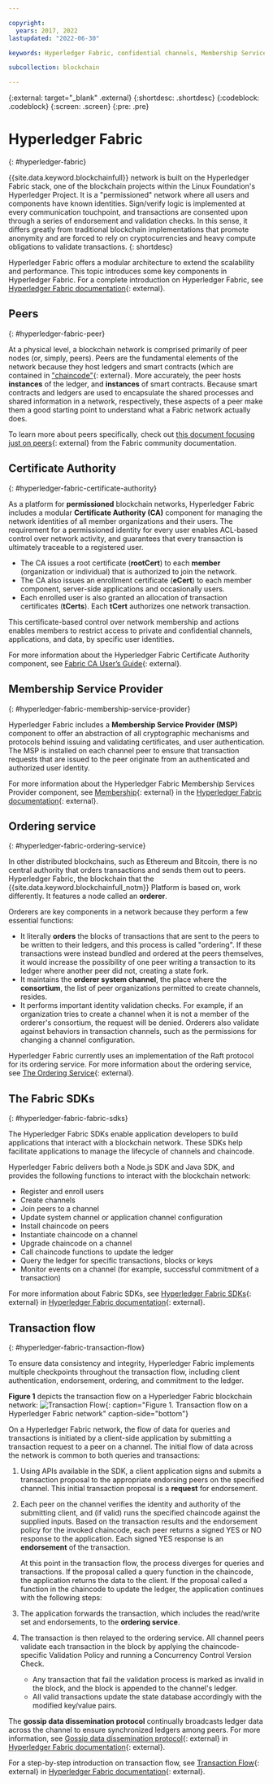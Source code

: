 ```yaml
---

copyright:
  years: 2017, 2022
lastupdated: "2022-06-30"

keywords: Hyperledger Fabric, confidential channels, Membership Service Provider, Linux Foundation, SDKs, modular architecture, permissioned network

subcollection: blockchain

---
```


{:external: target="_blank" .external}
{:shortdesc: .shortdesc}
{:codeblock: .codeblock}
{:screen: .screen}
{:pre: .pre}


# Hyperledger Fabric
{: #hyperledger-fabric}

{{site.data.keyword.blockchainfull}} network is built on the Hyperledger Fabric stack, one of the blockchain projects within the Linux Foundation's Hyperledger Project. It is a "permissioned" network where all users and components have known identities. Sign/verify logic is implemented at every communication touchpoint, and transactions are consented upon through a series of endorsement and validation checks. In this sense, it differs greatly from traditional blockchain implementations that promote anonymity and are forced to rely on cryptocurrencies and heavy compute obligations to validate transactions.
{: shortdesc}

Hyperledger Fabric offers a modular architecture to extend the scalability and performance. This topic introduces some key components in Hyperledger Fabric. For a complete introduction on Hyperledger Fabric, see [Hyperledger Fabric documentation](https://hyperledger-fabric.readthedocs.io/en/release-1.4/){: external}.

## Peers
{: #hyperledger-fabric-peer}

At a physical level, a blockchain network is comprised primarily of peer nodes (or, simply, peers). Peers are the fundamental elements of the network because they host ledgers and smart contracts (which are contained in ["chaincode"](https://hyperledger-fabric.readthedocs.io/en/release-1.4/developapps/chaincodenamespace.html){: external}. More accurately, the peer hosts **instances** of the ledger, and **instances** of smart contracts. Because smart contracts and ledgers are used to encapsulate the shared processes and shared information in a network, respectively, these aspects of a peer make them a good starting point to understand what a Fabric network actually does.

To learn more about peers specifically, check out [this document focusing just on peers](https://hyperledger-fabric.readthedocs.io/en/release-1.4/peers/peers.html){: external} from the Fabric community documentation.

## Certificate Authority
{: #hyperledger-fabric-certificate-authority}

As a platform for **permissioned** blockchain networks, Hyperledger Fabric includes a modular **Certificate Authority (CA)** component for managing the network identities of all member organizations and their users. The requirement for a permissioned identity for every user enables ACL-based control over network activity, and guarantees that every transaction is ultimately traceable to a registered user.
* The CA issues a root certificate (**rootCert**) to each **member** (organization or individual) that is authorized to join the network.
* The CA also issues an enrollment certificate (**eCert**) to each member component, server-side applications and occasionally users.
* Each enrolled user is also granted an allocation of transaction certificates (**tCerts**). Each **tCert** authorizes one network transaction.

This certificate-based control over network membership and actions enables members to restrict access to private and confidential channels, applications, and data, by specific user identities.

For more information about the Hyperledger Fabric Certificate Authority component, see [Fabric CA User’s Guide](https://hyperledger-fabric-ca.readthedocs.io/en/release-1.4/){: external}.

## Membership Service Provider
{: #hyperledger-fabric-membership-service-provider}

Hyperledger Fabric includes a **Membership Service Provider (MSP)** component to offer an abstraction of all cryptographic mechanisms and protocols behind issuing and validating certificates, and user authentication. The MSP is installed on each channel peer to ensure that transaction requests that are issued to the peer originate from an authenticated and authorized user identity.

For more information about the Hyperledger Fabric Membership Services Provider component, see [Membership](https://hyperledger-fabric.readthedocs.io/en/release-1.4/membership/membership.html){: external} in the [Hyperledger Fabric documentation](https://hyperledger-fabric.readthedocs.io/en/release-1.4/){: external}.

## Ordering service
{: #hyperledger-fabric-ordering-service}

In other distributed blockchains, such as Ethereum and Bitcoin, there is no central authority that orders transactions and sends them out to peers. Hyperledger Fabric, the blockchain that the {{site.data.keyword.blockchainfull_notm}} Platform is based on, work differently. It features a node called an **orderer**.

Orderers are key components in a network because they perform a few essential functions:

- It literally **orders** the blocks of transactions that are sent to the peers to be written to their ledgers, and this process is called "ordering". If these transactions were instead bundled and ordered at the peers themselves, it would increase the possibility of one peer writing a transaction to its ledger where another peer did not, creating a state fork.
- It maintains the **orderer system channel**, the place where the **consortium**, the list of peer organizations permitted to create channels, resides.
- It performs important identity validation checks. For example, if an organization tries to create a channel when it is not a member of the orderer's consortium, the request will be denied. Orderers also validate against behaviors in transaction channels, such as the permissions for changing a channel configuration.

Hyperledger Fabric currently uses an implementation of the Raft protocol for its ordering service. For more information about the ordering service, see [The Ordering Service](https://hyperledger-fabric.readthedocs.io/en/release-1.4/orderer/ordering_service.html){: external}.

## The Fabric SDKs
{: #hyperledger-fabric-fabric-sdks}

The Hyperledger Fabric SDKs enable application developers to build applications that interact with a blockchain network. These SDKs help facilitate applications to manage the lifecycle of channels and chaincode.

Hyperledger Fabric delivers both a Node.js SDK and Java SDK, and provides the following functions to interact with the blockchain network:

* Register and enroll users
* Create channels
* Join peers to a channel
* Update system channel or application channel configuration
* Install chaincode on peers
* Instantiate chaincode on a channel
* Upgrade chaincode on a channel
* Call chaincode functions to update the ledger
* Query the ledger for specific transactions, blocks or keys
* Monitor events on a channel (for example, successful commitment of a transaction)

For more information about Fabric SDKs, see [Hyperledger Fabric SDKs](https://hyperledger-fabric.readthedocs.io/en/release-1.4/fabric-sdks.html){: external} in [Hyperledger Fabric documentation](https://hyperledger-fabric.readthedocs.io/en/release-1.4/){: external}.

## Transaction flow
{: #hyperledger-fabric-transaction-flow}

To ensure data consistency and integrity, Hyperledger Fabric implements multiple checkpoints throughout the transaction flow, including client authentication, endorsement, ordering, and commitment to the ledger.

**Figure 1** depicts the transaction flow on a Hyperledger Fabric blockchain network:
![Transaction Flow](../images/v10_txflow.svg "Transaction flow on a Hyperledger Fabric network"){: caption="Figure 1. Transaction flow on a Hyperledger Fabric network" caption-side="bottom"}

On a Hyperledger Fabric network, the flow of data for queries and transactions is initiated by a client-side application by submitting a transaction request to a peer on a channel. The initial flow of data across the network is common to both queries and transactions:

1. Using APIs available in the SDK, a client application signs and submits a transaction proposal to the appropriate endorsing peers on the specified channel. This initial transaction proposal is a **request** for endorsement.
2. Each peer on the channel verifies the identity and authority of the submitting client, and (if valid) runs the specified chaincode against the supplied inputs. Based on the transaction results and the endorsement policy for the invoked chaincode, each peer returns a signed YES or NO response to the application. Each signed YES response is an **endorsement** of the transaction.

    At this point in the transaction flow, the process diverges for queries and transactions. If the proposal called a query function in the chaincode, the application returns the data to the client. If the proposal called a function in the chaincode to update the ledger, the application continues with the following steps:
3. The application forwards the transaction, which includes the read/write set and endorsements, to the **ordering service**.
4. The transaction is then relayed to the ordering service. All channel peers validate each transaction in the block by applying the chaincode-specific Validation Policy and running a Concurrency Control Version Check.
    * Any transaction that fail the validation process is marked as invalid in the block, and the block is appended to the channel's ledger.
    * All valid transactions update the state database accordingly with the modified key/value pairs.

The **gossip data dissemination protocol** continually broadcasts ledger data across the channel to ensure synchronized ledgers among peers. For more information, see [Gossip data dissemination protocol](https://hyperledger-fabric.readthedocs.io/en/release-1.4/gossip.html){: external} in
[Hyperledger Fabric documentation](https://hyperledger-fabric.readthedocs.io/en/release-1.4/){: external}.

For a step-by-step introduction on transaction flow, see [Transaction Flow](https://hyperledger-fabric.readthedocs.io/en/release-1.4/txflow.html){: external} in [Hyperledger Fabric documentation](https://hyperledger-fabric.readthedocs.io/en/release-1.4/){: external}.


